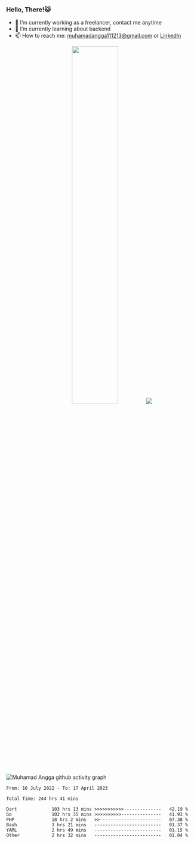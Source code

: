 
### Hello, There!🐱

- 🔭 I’m currently working as a freelancer, contact me anytime
- 🌱 I’m currently learning about backend
- 📫 How to reach me: [muhamadangga111213@gmail.com](mailto:muhamadangga111213@gmail.com) or [LinkedIn](https://www.linkedin.com/in/muhamad-angga)

<p align="center">
    <img width="49.5%" src="https://github-readme-stats.vercel.app/api?username=muhangga&count_private=true&theme=ocean_dark&show_icons=true" />
    &nbsp;
    <img src="https://github-readme-stats.vercel.app/api/top-langs/?username=muhangga&langs_count=8&layout=compact&theme=ocean_dark&show_icons=true" />
</p>

![Muhamad Angga github activity graph](https://github-readme-activity-graph.cyclic.app/graph?username=muhangga&custom_title=Angga&color=708090&theme=github-dark)


<!--START_SECTION:waka-->

```text
From: 16 July 2022 - To: 17 April 2023

Total Time: 244 hrs 41 mins

Dart             103 hrs 13 mins >>>>>>>>>>>--------------   42.19 %
Go               102 hrs 35 mins >>>>>>>>>>---------------   41.93 %
PHP              18 hrs 2 mins   >>-----------------------   07.38 %
Bash             3 hrs 21 mins   -------------------------   01.37 %
YAML             2 hrs 49 mins   -------------------------   01.15 %
Other            2 hrs 32 mins   -------------------------   01.04 %
```

<!--END_SECTION:waka-->
